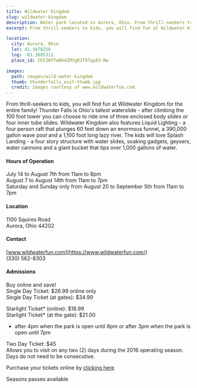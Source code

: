 ```yaml
---
title: Wildwater Kingdom
slug: wildwater-kingdom
description: Water park located in Aurora, Ohio. From thrill-seekers to kids, you will find fun at Wildwater Kingdom for the entire family!
excerpt: From thrill-seekers to kids, you will find fun at Wildwater Kingdom for the entire family!

location:
  city: Aurora, Ohio
  lat: 41.3478256
  lng: -81.3695311
  place_id: ChIJWYTwN44ZMYgRJT97ypA3-Nw

images:
  path: images/wild-water-kingdom
  thumb: thunderfalls_exit-thumb.jpg
  credit: Images courtesy of www.wildwaterfun.com.
---
```


From thrill-seekers to kids, you will find fun at Wildwater Kingdom for the entire family! Thunder Falls is Ohio's tallest waterslide - after climbing the 100 foot tower you can choose to ride one of three enclosed body slides or four inner tube slides.  Wildwater Kingdom also features Liquid Lighting - a four person raft that plunges 60 feet down an enormous funnel, a 390,000 gallon wave pool and a 1,100 foot long lazy river.  The kids will love Splash Landing - a four story structure with water slides, soaking gadgets, geysers, water cannons and a giant bucket that tips over 1,000 gallons of water.   
 
#### Hours of Operation 
July 14 to August 7th from 11am to 8pm  
August 7 to August 14th from 11am to 7pm  
Saturday and Sunday only from August 20 to September 5th from 11am to 7pm  
 
#### Location 
1100 Squires Road  
Aurora, Ohio 44202 
 
#### Contact 
[www.wildwaterfun.com](https://www.wildwaterfun.com/)  
(330) 562-8303 
 
#### Admissions 
Buy online and save!  
Single Day Ticket: $26.99 online only  
Single Day Ticket (at gates): $34.99  
 
Starlight Ticket* (online): $18.99  
Starlight Ticket* (at the gate): $21.00   
* after 4pm when the park is open until 8pm or after 3pm when the park is open until 7pm  
 
Two Day Ticket: $45  
Allows you to visit on any two (2) days during the 2016 operating season. Days do not need to be consecutive.  
 
Purchase your tickets online by [clicking here](https://www.wildwaterfun.com/ticket-category/Daily-Tickets) 
 
Seasons passes available 
 

